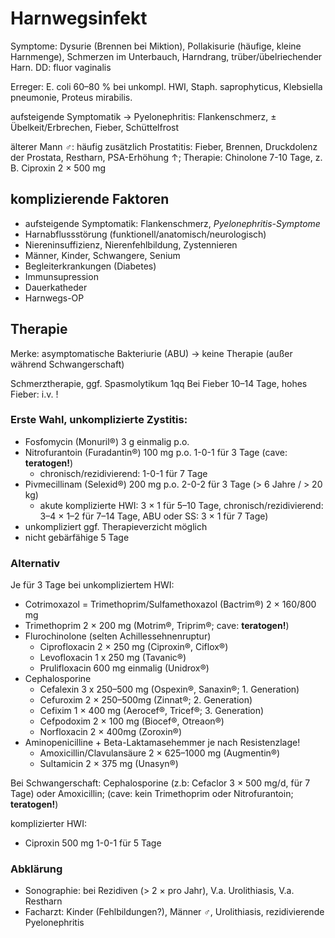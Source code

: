 # Harnwegsinfekt

Symptome: Dysurie (Brennen bei Miktion), Pollakisurie (häufige, kleine Harnmenge), Schmerzen im Unterbauch, Harndrang, trüber/übelriechender Harn.
DD: fluor vaginalis

Erreger: E. coli 60–80 % bei unkompl. HWI, Staph. saprophyticus, Klebsiella pneumonie, Proteus mirabilis.

aufsteigende Symptomatik → Pyelonephritis: Flankenschmerz, ± Übelkeit/Erbrechen, Fieber, Schüttelfrost

älterer Mann ♂: häufig zusätzlich Prostatitis: Fieber, Brennen, Druckdolenz der Prostata, Restharn, PSA-Erhöhung ↑; Therapie: Chinolone 7-10 Tage, z. B. Ciproxin 2 × 500 mg

## komplizierende Faktoren

- aufsteigende Symptomatik: Flankenschmerz, *Pyelonephritis-Symptome*
- Harnabflussstörung (funktionell/anatomisch/neurologisch)
- Niereninsuffizienz, Nierenfehlbildung, Zystennieren
- Männer, Kinder, Schwangere, Senium
- Begleiterkrankungen (Diabetes)
- Immunsupression
- Dauerkatheder
- Harnwegs-OP

## Therapie

Merke: asymptomatische Bakteriurie (ABU) → keine Therapie (außer während Schwangerschaft)

Schmerztherapie, ggf. Spasmolytikum
1qq
Bei Fieber 10–14 Tage, hohes Fieber: i.v. !

### Erste Wahl, unkomplizierte Zystitis:

- Fosfomycin (Monuril®) 3 g einmalig p.o.
- Nitrofurantoin (Furadantin®) 100 mg p.o. 1-0-1 für 3 Tage (cave: **teratogen!**)
	- chronisch/rezidivierend: 1-0-1 für 7 Tage
- Pivmecillinam (Selexid®) 200 mg p.o. 2-0-2 für 3 Tage (> 6 Jahre / > 20 kg)
	- akute komplizierte HWI: 3 × 1 für 5–10 Tage, chronisch/rezidivierend: 3–4 × 1–2 für 7–14 Tage, ABU oder SS: 3 × 1 für 7 Tage)
- unkompliziert ggf. Therapieverzicht möglich
- nicht gebärfähige 5 Tage

### Alternativ

Je für 3 Tage bei unkompliziertem HWI:

- Cotrimoxazol = Trimethoprim/Sulfamethoxazol (Bactrim®) 2 × 160/800 mg
- Trimethoprim 2 × 200 mg (Motrim®, Triprim®; cave: **teratogen!**)
- Flurochinolone (selten Achillessehnenruptur)
	- Ciprofloxacin 2 × 250 mg (Ciproxin®, Ciflox®)
    - Levofloxacin 1 x 250 mg (Tavanic®)
    - Prulifloxacin 600 mg einmalig (Unidrox®)
- Cephalosporine
	- Cefalexin 3 x 250–500 mg (Ospexin®, Sanaxin®; 1. Generation)
	- Cefuroxim 2 × 250–500mg (Zinnat®; 2. Generation)
	- Cefixim 1 × 400 mg (Aerocef®, Tricef®; 3. Generation)
    - Cefpodoxim 2 × 100 mg (Biocef®, Otreaon®)
    - Norfloxacin  2 × 400mg (Zoroxin®)
- Aminopenicilline + Beta-Laktamasehemmer je nach Resistenzlage!
	- Amoxicillin/Clavulansäure 2 × 625–1000 mg (Augmentin®)
    - Sultamicin 2 × 375 mg (Unasyn®)
    
Bei Schwangerschaft: Cephalosporine (z.b: Cefaclor 3 × 500 mg/d, für 7 Tage) oder Amoxicillin; (cave: kein Trimethoprim oder Nitrofurantoin; **teratogen!**)

komplizierter HWI: 

- Ciproxin 500 mg 1-0-1 für 5 Tage


### Abklärung

- Sonographie: bei Rezidiven (> 2 × pro Jahr), V.a. Urolithiasis, V.a. Restharn
- Facharzt: Kinder (Fehlbildungen?), Männer ♂, Urolithiasis, rezidivierende Pyelonephritis
